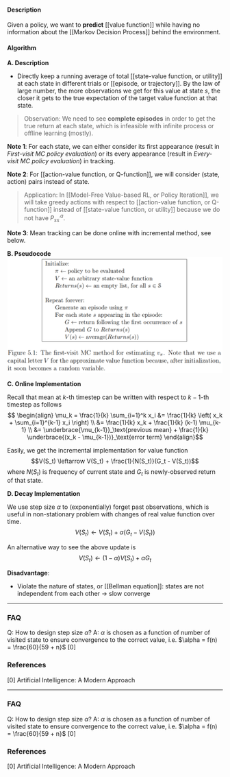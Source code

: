 #### Description
Given a policy, we want to **predict** [[value function]] while having no information about the [[Markov Decision Process]] behind the environment.

#### Algorithm
**A. Description**
- Directly keep a running average of total [[state-value function, or utility]] at each state in different trials or [[episode, or trajectory]].  By the law of large number, the more observations we get for this value at state $s$, the closer it gets to the true expectation of the target value function at that state.

> Observation: We need to see **complete episodes** in order to get the true return at each state, which is infeasible with infinite process or offline learning (mostly).

**Note 1**: For each state, we can either consider its first appearance (result in *First-visit MC policy evaluation*) or its every appearance (result in *Every-visit MC policy evaluation*) in tracking.

**Note 2**: For [[action-value function, or Q-function]], we will consider (state, action) pairs instead of state.
> Application: In [[Model-Free Value-based RL, or Policy Iteration]], we will take greedy actions with respect to [[action-value function, or Q-function]] instead of [[state-value function, or utility]] because we do not have $P^a_{ss^\prime}$.

**Note 3**: Mean tracking can be done online with incremental method, see below.

**B. Pseudocode**
![500](../resources/MCPrediction.png)

**C. Online Implementation**

Recall that mean at $k$-th timestep can be written with respect to $k-1$-th timestep as follows
$$
\begin{align}
\mu_k = \frac{1}{k} \sum_{i=1}^k x_i 
&= \frac{1}{k} \left( x_k + \sum_{i=1}^{k-1} x_i \right) \\
&= \frac{1}{k} x_k + \frac{1}{k} (k-1) \mu_{k-1} \\
&= \underbrace{\mu_{k-1}}_\text{previous mean} + \frac{1}{k} \underbrace{(x_k - \mu_{k-1})}_\text{error term}
\end{align}$$

Easily, we get the incremental implementation for value function
$$V(S_t) \leftarrow V(S_t) + \frac{1}{N(S_t)}(G_t - V(S_t))$$
where $N(S_t)$ is frequency of current state and $G_t$ is newly-observed return of that state.

**D. Decay Implementation**

We use step size $\alpha$ to (exponentially) forget past observations, which is useful in non-stationary problem with changes of real value function over time.
$$V(S_t) \leftarrow V(S_t) + \alpha(G_t - V(S_t))$$

An alternative way to see the above update is
$$V(S_t) \leftarrow (1 - \alpha) V(S_t) + \alpha G_t$$

**Disadvantage**:
- Violate the nature of states, or [[Bellman equation]]: states are not independent from each other -> slow converge

---
### FAQ

Q: How to design step size $\alpha$?
A: $\alpha$ is chosen as a function of number of visited state to ensure convergence to the correct value, i.e. $\alpha = f(n) = \frac{60}{59 + n}$ [0]

### References
[0] Artificial Intelligence: A Modern Approach

---
### FAQ

Q: How to design step size $\alpha$?
A: $\alpha$ is chosen as a function of number of visited state to ensure convergence to the correct value, i.e. $\alpha = f(n) = \frac{60}{59 + n}$ [0]

### References
[0] Artificial Intelligence: A Modern Approach